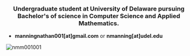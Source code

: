 <h3 align="center">Undergraduate student at University of Delaware pursuing Bachelor's of science in  Computer Science and Applied Mathematics.</h3>

- **manningnathan001[at]gmail.com** or **nmanning[at]udel.edu**




<p><img align="center" src="https://github-readme-stats.vercel.app/api/top-langs?username=nmm001001&show_icons=true&locale=en&layout=compact" alt="nmm001001" /></p>
